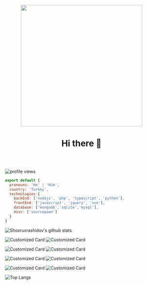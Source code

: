 <div align="center">
  <img src="https://static.dribbble.com/users/1059583/screenshots/4171367/coding-freak.gif" width="400px" />
  <br>

  # Hi there 👋
  <br />
   <br>

</div>

![profile views](https://komarev.com/ghpvc/?username=shoxruxrashidov)

```js
export default {
  pronouns: 'He' | 'Him',
  country: 'Turkey',
  technologies:{
    backEnd: ['nodejs', 'php', 'typescript', 'python'],
    frontEnd: ['javascript', 'jquery', 'vue'],
    database: ['mongodb','sqlite','mysql'],
    misc: ['sourcepawn']
  }
}
```

![Shoxruxrashidov's github stats](https://github-readme-stats.vercel.app/api?username=shoxruxrashidov&show_icons=true&theme=radical&count_private=true)



![Customized Card](https://github-readme-stats.vercel.app/api/pin?username=shoxruxrashidov&repo=Telegram-PHP-API&title_color=fff&icon_color=f9f9f9&text_color=9f9f9f&bg_color=151515)
![Customized Card](https://github-readme-stats.vercel.app/api/pin?username=shoxruxrashidov&repo=telegram-PHP-API-v2&title_color=fff&icon_color=f9f9f9&text_color=9f9f9f&bg_color=151515)

![Customized Card](https://github-readme-stats.vercel.app/api/pin?username=shoxruxrashidov&repo=graphql-node-crud&title_color=fff&icon_color=f9f9f9&text_color=9f9f9f&bg_color=151515)
![Customized Card](https://github-readme-stats.vercel.app/api/pin?username=shoxruxrashidov&repo=nodejs-restfull-api&title_color=fff&icon_color=f9f9f9&text_color=9f9f9f&bg_color=151515)

![Customized Card](https://github-readme-stats.vercel.app/api/pin?username=shoxruxrashidov&repo=laravel-docker&title_color=fff&icon_color=f9f9f9&text_color=9f9f9f&bg_color=151515)
![Customized Card](https://github-readme-stats.vercel.app/api/pin?username=shoxruxrashidov&repo=phpDocker&title_color=fff&icon_color=f9f9f9&text_color=9f9f9f&bg_color=151515)

![Customized Card](https://github-readme-stats.vercel.app/api/pin?username=shoxruxrashidov&repo=todo&title_color=fff&icon_color=f9f9f9&text_color=9f9f9f&bg_color=151515)
![Customized Card](https://github-readme-stats.vercel.app/api/pin?username=shoxruxrashidov&repo=instagram-vue-clone&title_color=fff&icon_color=f9f9f9&text_color=9f9f9f&bg_color=151515)


![Top Langs](https://github-readme-stats.vercel.app/api/top-langs/?username=shoxruxrashidov)
